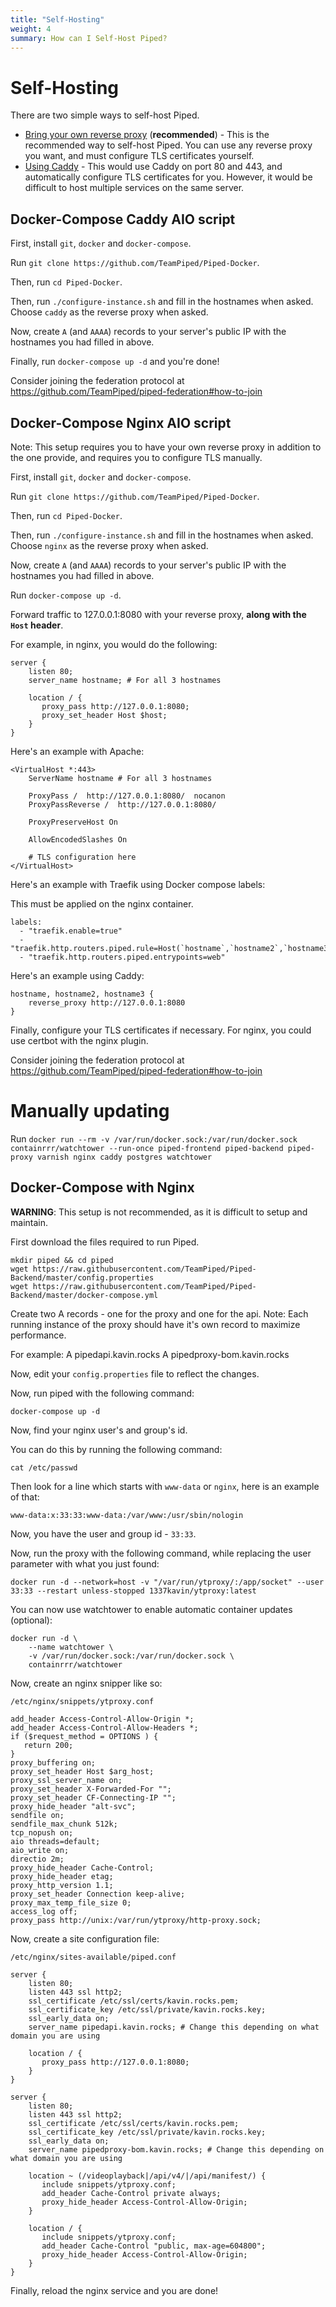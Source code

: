 ```yaml
---
title: "Self-Hosting"
weight: 4
summary: How can I Self-Host Piped?
---
```


# Self-Hosting

There are two simple ways to self-host Piped.

- [Bring your own reverse proxy](#docker-compose-nginx-aio-script) (**recommended**) - This is the recommended way to self-host Piped. You can use any reverse proxy you want, and must configure TLS certificates yourself.
- [Using Caddy](#docker-compose-caddy-aio-script) - This would use Caddy on port 80 and 443, and automatically configure TLS certificates for you. However, it would be difficult to host multiple services on the same server.

## Docker-Compose Caddy AIO script

First, install `git`, `docker` and `docker-compose`.

Run `git clone https://github.com/TeamPiped/Piped-Docker`.

Then, run `cd Piped-Docker`.

Then, run `./configure-instance.sh` and fill in the hostnames when asked. Choose `caddy` as the reverse proxy when asked.

Now, create `A` (and `AAAA`) records to your server's public IP with the hostnames you had filled in above.

Finally, run `docker-compose up -d` and you're done!

Consider joining the federation protocol at https://github.com/TeamPiped/piped-federation#how-to-join

## Docker-Compose Nginx AIO script

Note: This setup requires you to have your own reverse proxy in addition to the one provide, and requires you to configure TLS manually.

First, install `git`, `docker` and `docker-compose`.

Run `git clone https://github.com/TeamPiped/Piped-Docker`.

Then, run `cd Piped-Docker`.

Then, run `./configure-instance.sh` and fill in the hostnames when asked.  Choose `nginx` as the reverse proxy when asked.

Now, create `A` (and `AAAA`) records to your server's public IP with the hostnames you had filled in above.

Run `docker-compose up -d`.

Forward traffic to 127.0.0.1:8080 with your reverse proxy, **along with the `Host` header**.

For example, in nginx, you would do the following:
```
server {
    listen 80;
    server_name hostname; # For all 3 hostnames

    location / {
       proxy_pass http://127.0.0.1:8080;
       proxy_set_header Host $host;
    }
}
```

Here's an example with Apache:
```
<VirtualHost *:443>
    ServerName hostname # For all 3 hostnames

    ProxyPass /  http://127.0.0.1:8080/  nocanon
    ProxyPassReverse /  http://127.0.0.1:8080/

    ProxyPreserveHost On

    AllowEncodedSlashes On

    # TLS configuration here
</VirtualHost>
```

Here's an example with Traefik using Docker compose labels:

This must be applied on the nginx container.

```
labels:
  - "traefik.enable=true"
  - "traefik.http.routers.piped.rule=Host(`hostname`,`hostname2`,`hostname3`)"
  - "traefik.http.routers.piped.entrypoints=web"
```

Here's an example using Caddy:

```
hostname, hostname2, hostname3 {
    reverse_proxy http://127.0.0.1:8080
}
```


Finally, configure your TLS certificates if necessary. For nginx, you could use certbot with the nginx plugin.

Consider joining the federation protocol at https://github.com/TeamPiped/piped-federation#how-to-join

# Manually updating

Run `docker run --rm -v /var/run/docker.sock:/var/run/docker.sock containrrr/watchtower --run-once piped-frontend piped-backend piped-proxy varnish nginx caddy postgres watchtower`

## Docker-Compose with Nginx

**WARNING**: This setup is not recommended, as it is difficult to setup and maintain.

First download the files required to run Piped.

```
mkdir piped && cd piped
wget https://raw.githubusercontent.com/TeamPiped/Piped-Backend/master/config.properties
wget https://raw.githubusercontent.com/TeamPiped/Piped-Backend/master/docker-compose.yml
```

Create two A records - one for the proxy and one for the api.
Note: Each running instance of the proxy should have it's own record to maximize performance.

For example:
A pipedapi.kavin.rocks
A pipedproxy-bom.kavin.rocks

Now, edit your `config.properties` file to reflect the changes.

Now, run piped with the following command:

```
docker-compose up -d
```

Now, find your nginx user's and group's id.

You can do this by running the following command:

```
cat /etc/passwd
```

Then look for a line which starts with `www-data` or `nginx`, here is an example of that:

```
www-data:x:33:33:www-data:/var/www:/usr/sbin/nologin
```

Now, you have the user and group id - `33:33`.

Now, run the proxy with the following command, while replacing the user parameter with what you just found:

```
docker run -d --network=host -v "/var/run/ytproxy/:/app/socket" --user 33:33 --restart unless-stopped 1337kavin/ytproxy:latest
```

You can now use watchtower to enable automatic container updates (optional):

```
docker run -d \
    --name watchtower \
    -v /var/run/docker.sock:/var/run/docker.sock \
    containrrr/watchtower
```

Now, create an nginx snipper like so:

`/etc/nginx/snippets/ytproxy.conf`

```
add_header Access-Control-Allow-Origin *;
add_header Access-Control-Allow-Headers *;
if ($request_method = OPTIONS ) {
   return 200;
}
proxy_buffering on;
proxy_set_header Host $arg_host;
proxy_ssl_server_name on;
proxy_set_header X-Forwarded-For "";
proxy_set_header CF-Connecting-IP "";
proxy_hide_header "alt-svc";
sendfile on;
sendfile_max_chunk 512k;
tcp_nopush on;
aio threads=default;
aio_write on;
directio 2m;
proxy_hide_header Cache-Control;
proxy_hide_header etag;
proxy_http_version 1.1;
proxy_set_header Connection keep-alive;
proxy_max_temp_file_size 0;
access_log off;
proxy_pass http://unix:/var/run/ytproxy/http-proxy.sock;
```

Now, create a site configuration file:

`/etc/nginx/sites-available/piped.conf`

```
server {
    listen 80;
    listen 443 ssl http2;
    ssl_certificate /etc/ssl/certs/kavin.rocks.pem;
    ssl_certificate_key /etc/ssl/private/kavin.rocks.key;
    ssl_early_data on;
    server_name pipedapi.kavin.rocks; # Change this depending on what domain you are using

    location / {
       proxy_pass http://127.0.0.1:8080;
    }
}

server {
    listen 80;
    listen 443 ssl http2;
    ssl_certificate /etc/ssl/certs/kavin.rocks.pem;
    ssl_certificate_key /etc/ssl/private/kavin.rocks.key;
    ssl_early_data on;
    server_name pipedproxy-bom.kavin.rocks; # Change this depending on what domain you are using

    location ~ (/videoplayback|/api/v4/|/api/manifest/) {
       include snippets/ytproxy.conf;
       add_header Cache-Control private always;
       proxy_hide_header Access-Control-Allow-Origin;
    }

    location / {
       include snippets/ytproxy.conf;
       add_header Cache-Control "public, max-age=604800";
       proxy_hide_header Access-Control-Allow-Origin;
    }
}
```

Finally, reload the nginx service and you are done!

